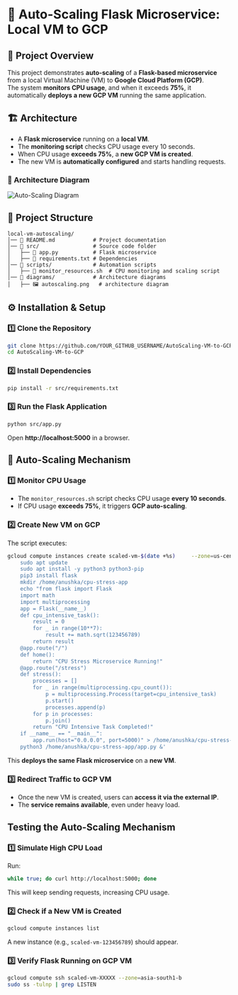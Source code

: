 # 🚀 Auto-Scaling Flask Microservice: Local VM to GCP  

## 📌 Project Overview  
This project demonstrates **auto-scaling** of a **Flask-based microservice** from a local Virtual Machine (VM) to **Google Cloud Platform (GCP)**.  
The system **monitors CPU usage**, and when it exceeds **75%**, it automatically **deploys a new GCP VM** running the same application.  

## 🏗 Architecture  
- A **Flask microservice** running on a **local VM**.
- The **monitoring script** checks CPU usage every 10 seconds.
- When CPU usage **exceeds 75%**, a **new GCP VM is created**.
- The new VM is **automatically configured** and starts handling requests.

### 📜 Architecture Diagram  
![Auto-Scaling Diagram](diagrams/autoscaling.png)  

## 📂 Project Structure  
```
local-vm-autoscaling/
│── 📄 README.md            # Project documentation
│── 📁 src/                 # Source code folder
│   ├── 📄 app.py           # Flask microservice
│   ├── 📄 requirements.txt # Dependencies
│── 📁 scripts/             # Automation scripts
│   ├── 📄 monitor_resources.sh  # CPU monitoring and scaling script
│── 📁 diagrams/            # Architecture diagrams
│   ├── 🖼 autoscaling.png   # architecture diagram
```

## ⚙️ Installation & Setup  
### **1️⃣ Clone the Repository**  
```bash
git clone https://github.com/YOUR_GITHUB_USERNAME/AutoScaling-VM-to-GCP.git
cd AutoScaling-VM-to-GCP
```

### **2️⃣ Install Dependencies**  
```bash
pip install -r src/requirements.txt
```

### **3️⃣ Run the Flask Application**  
```bash
python src/app.py
```
Open **http://localhost:5000** in a browser.  

## 📜 Auto-Scaling Mechanism  
### **1️⃣ Monitor CPU Usage**
- The `monitor_resources.sh` script checks CPU usage **every 10 seconds**.
- If CPU usage **exceeds 75%**, it triggers **GCP auto-scaling**.

### **2️⃣ Create New VM on GCP**
The script executes:
```bash
gcloud compute instances create scaled-vm-$(date +%s)     --zone=us-central1-b     --machine-type=n1-standard-1     --image-family=ubuntu-2204-lts     --image-project=ubuntu-os-cloud     --metadata=startup-script='#! /bin/bash
    sudo apt update
    sudo apt install -y python3 python3-pip
    pip3 install flask
    mkdir /home/anushka/cpu-stress-app
    echo "from flask import Flask
    import math
    import multiprocessing
    app = Flask(__name__)
    def cpu_intensive_task():
        result = 0
        for _ in range(10**7):
            result += math.sqrt(123456789)
        return result
    @app.route("/")
    def home():
        return "CPU Stress Microservice Running!"
    @app.route("/stress")
    def stress():
        processes = []
        for _ in range(multiprocessing.cpu_count()):
            p = multiprocessing.Process(target=cpu_intensive_task)
            p.start()
            processes.append(p)
        for p in processes:
            p.join()
        return "CPU Intensive Task Completed!"
    if __name__ == "__main__":
        app.run(host="0.0.0.0", port=5000)" > /home/anushka/cpu-stress-app/app.py
    python3 /home/anushka/cpu-stress-app/app.py &'
```
This **deploys the same Flask microservice** on a **new VM**.

### **3️⃣ Redirect Traffic to GCP VM**
- Once the new VM is created, users can **access it via the external IP**.
- The **service remains available**, even under heavy load.

## Testing the Auto-Scaling Mechanism  
### **1️⃣ Simulate High CPU Load**
Run:
```bash
while true; do curl http://localhost:5000; done
```
This will keep sending requests, increasing CPU usage.  

### **2️⃣ Check if a New VM is Created**
```bash
gcloud compute instances list
```
A new instance (e.g., `scaled-vm-123456789`) should appear.

### **3️⃣ Verify Flask Running on GCP VM**
```bash
gcloud compute ssh scaled-vm-XXXXX --zone=asia-south1-b
sudo ss -tulnp | grep LISTEN
```

